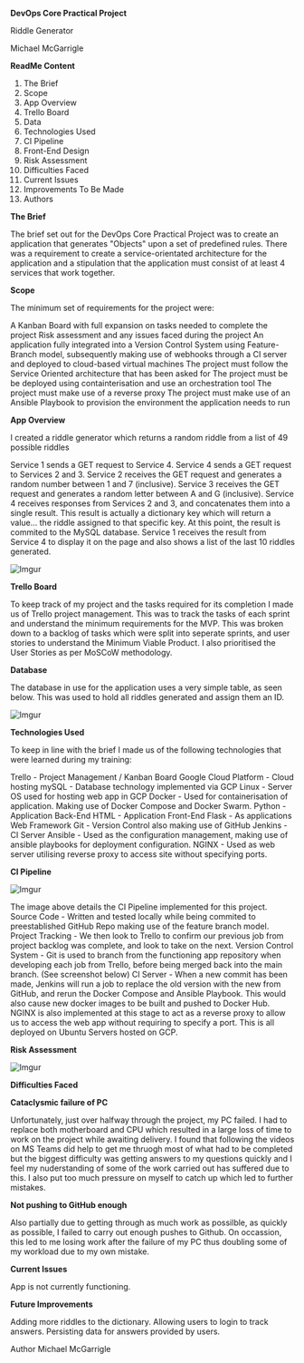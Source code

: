 **DevOps Core Practical Project**

Riddle Generator

Michael McGarrigle

**ReadMe Content**

1. The Brief
2. Scope
2. App Overview
3. Trello Board
4. Data
5. Technologies Used
6. CI Pipeline
7. Front-End Design
8. Risk Assessment
9. Difficulties Faced
10. Current Issues
11. Improvements To Be Made
12. Authors

**The Brief**

The brief set out for the DevOps Core Practical Project was to create an application that generates "Objects" upon a set of predefined rules. There was a requirement to create a service-orientated architecture for the application and a stipulation that the application must consist of at least 4 services that work together.

**Scope**

The minimum set of requirements for the project were:

A Kanban Board with full expansion on tasks needed to complete the project
Risk assessment and any issues faced during the project
An application fully integrated into a Version Control System using Feature-Branch model, subsequently making use of webhooks through a CI server and deployed to cloud-based virtual machines
The project must follow the Service Oriented architecture that has been asked for
The project must be be deployed using containterisation and use an orchestration tool
The project must make use of a reverse proxy
The project must make use of an Ansible Playbook to provision the environment the application needs to run

**App Overview**

I created a riddle generator which returns a random riddle from a list of 49 possible riddles

Service 1 sends a GET request to Service 4.
Service 4 sends a GET request to Services 2 and 3.
Service 2 receives the GET request and generates a random number between 1 and 7 (inclusive).
Service 3 receives the GET request and generates a random letter between A and G (inclusive).
Service 4 receives responses from Services 2 and 3, and concatenates them into a single result. This result is actually a dictionary key which will return a value... the riddle assigned to that specific key. At this point, the result is commited to the MySQL database.
Service 1 receives the result from Service 4 to display it on the page and also shows a list of the last 10 riddles generated.

![Imgur](https://i.imgur.com/rk21u5h.png)

**Trello Board**

To keep track of my project and the tasks required for its completion I made us of Trello project management. This was to track the tasks of each sprint and understand the minimum requirements for the MVP. This was broken down to a backlog of tasks which were split into seperate sprints, and user stories to understand the Minimum Viable Product. I also prioritised the User Stories as per MoSCoW methodology.




**Database**

The database in use for the application uses a very simple table, as seen below. This was used to hold all riddles generated and assign them an ID.

![Imgur](https://i.imgur.com/IADKqId.png)


**Technologies Used**

To keep in line with the brief I made us of the following technologies that were learned during my training:

Trello - Project Management / Kanban Board
Google Cloud Platform - Cloud hosting
mySQL - Database technology implemented via GCP
Linux - Server OS used for hosting web app in GCP
Docker - Used for containerisation of application. Making use of Docker Compose and Docker Swarm.
Python - Application Back-End
HTML - Application Front-End
Flask - As applications Web Framework
Git - Version Control also making use of GitHub
Jenkins - CI Server
Ansible - Used as the configuration management, making use of ansible playbooks for deployment configuration.
NGINX - Used as web server utilising reverse proxy to access site without specifying ports.

**CI Pipeline**

![Imgur](https://i.imgur.com/o7wnwx3.jpg)

The image above details the CI Pipeline implemented for this project.
Source Code - Written and tested locally while being commited to preestablished GitHub Repo making use of the feature branch model.
Project Tracking - We then look to Trello to confirm our previous job from project backlog was complete, and look to take on the next.
Version Control System - Git is used to branch from the functioning app repository when developing each job from Trello, before being merged back into the main branch. (See screenshot below)
CI Server - When a new commit has been made, Jenkins will run a job to replace the old version with the new from GitHub, and rerun the Docker Compose and Ansible Playbook. This would also cause new docker images to be built and pushed to Docker Hub.
NGINX is also implemented at this stage to act as a reverse proxy to allow us to access the web app without requiring to specify a port.
This is all deployed on Ubuntu Servers hosted on GCP.


**Risk Assessment**

![Imgur](https://i.imgur.com/fbyv6bT.png)

**Difficulties Faced**

**Cataclysmic failure of PC**

Unfortunately, just over halfway through the project, my PC failed. I had to replace both motherboard and CPU which resulted in a large loss of time to work on the project while awaiting delivery. I found that following the videos on MS Teams did help to get me thruogh most of what had to be completed but the biggest difficulty was getting answers to my questions quickly and I feel my nuderstanding of some of the work carried out has suffered due to this. I also put too much pressure on myself to catch up which led to further mistakes.

**Not pushing to GitHub enough**

Also partially due to getting through as much work as possilble, as quickly as possible, I failed to carry out enough pushes to Github. On occassion, this led to me losing work after the failure of my PC thus doubling some of my workload due to my own mistake.


**Current Issues**

App is not currently functioning.

**Future Improvements**

Adding more riddles to the dictionary.
Allowing users to login to track answers.
Persisting data for answers provided by users.

Author
Michael McGarrigle